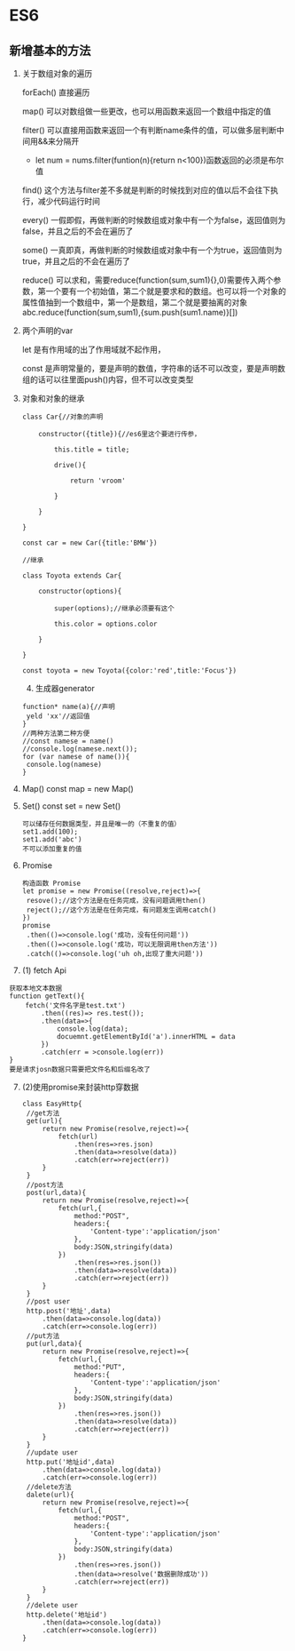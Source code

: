 # ES6

## 新增基本的方法

1. 关于数组对象的遍历

   forEach() 直接遍历 

   map() 可以对数组做一些更改，也可以用函数来返回一个数组中指定的值

   filter() 可以直接用函数来返回一个有判断name条件的值，可以做多层判断中间用&&来分隔开

   - let num = nums.filter(funtion(n){return n<100})函数返回的必须是布尔值

   find() 这个方法与filter差不多就是判断的时候找到对应的值以后不会往下执行，减少代码运行时间

   every() 一假即假，再做判断的时候数组或对象中有一个为false，返回值则为false，并且之后的不会在遍历了

   some() 一真即真，再做判断的时候数组或对象中有一个为true，返回值则为true，并且之后的不会在遍历了

   reduce() 可以求和，需要reduce(function(sum,sum1){},0)需要传入两个参数，第一个要有一个初始值，第二个就是要求和的数组。也可以将一个对象的属性值抽到一个数组中，第一个是数组，第二个就是要抽离的对象abc.reduce(function(sum,sum1),{sum.push(sum1.name)}[])

2. 两个声明的var

   let 是有作用域的出了作用域就不起作用，

   const 是声明常量的，要是声明的数值，字符串的话不可以改变，要是声明数组的话可以往里面push()内容，但不可以改变类型

3. 对象和对象的继承

   ~~~
   class Car{//对象的声明
   
   ​	constructor({title}){//es6里这个要进行传参，
   
   ​		this.title = title;
   
   ​		drive(){
   
   ​			return 'vroom'
   
   ​		}
   
   ​	}
   
   }
   
   const car = new Car({title:'BMW'})
   
   //继承
   
   class Toyota extends Car{
   
   ​	constructor(options){
   
   ​		super(options);//继承必须要有这个
   
   ​		this.color = options.color
   
   ​	}
   
   }
   
   const toyota = new Toyota({color:'red',title:'Focus'})
   ~~~

   

   4. 生成器generator

   ~~~
   function* name(a){//声明
   	yeld 'xx'//返回值
   }
   //两种方法第二种方便
   //const namese = name() 
   //console.log(namese.next());
   for (var namese of name()){
   	console.log(namese)
   }
   ~~~


5. Map()   const map = new Map()

6. Set()   const set = new Set()

   ```
   可以储存任何数据类型，并且是唯一的（不重复的值）
   set1.add(100);
   set1.add('abc')
   不可以添加重复的值
   ```

7. Promise

   ```
   构造函数 Promise
   let promise = new Promise((resolve,reject)=>{
   	resove();//这个方法是在任务完成，没有问题调用then()
   	reject();//这个方法是在任务完成，有问题发生调用catch()
   })
   promise
   	.then(()=>console.log('成功，没有任何问题'))
   	.then(()=>console.log('成功，可以无限调用then方法'))
   	.catch(()=>console.log('uh oh,出现了重大问题'))
   ```

7. (1) fetch Api 

```
获取本地文本数据
function getText(){
	fetch('文件名字是test.txt')
		.then((res)=> res.test());
		.then(data=>{
			console.log(data);
			docuemnt.getElementById('a').innerHTML = data
		})
		.catch(err = >console.log(err))
}
要是请求josn数据只需要把文件名和后缀名改了
```

7. (2)使用promise来封装http穿数据

   ~~~
   class EasyHttp{
   	//get方法
   	get(url){
   		return new Promise(resolve,reject)=>{
   			fetch(url)
   				.then(res=>res.json)
   				.then(data=>resolve(data))
   				.catch(err=>reject(err))
   		}
   	}
   	//post方法
   	post(url,data){
   		return new Promise(resolve,reject)=>{
   			fetch(url,{
   				method:"POST",
   				headers:{
   					'Content-type':'application/json'
   				},
   				body:JSON,stringify(data)
   			})
   				.then(res=>res.json())
   				.then(data=>resolve(data))
   				.catch(err=>reject(err))
   		}
   	} 
   	//post user
   	http.post('地址',data)
   		.then(data=>console.log(data))
   		.catch(err=>console.log(err))
   	//put方法
   	put(url,data){
   		return new Promise(resolve,reject)=>{
   			fetch(url,{
   				method:"PUT",
   				headers:{
   					'Content-type':'application/json'
   				},
   				body:JSON,stringify(data)
   			})
   				.then(res=>res.json())
   				.then(data=>resolve(data))
   				.catch(err=>reject(err))
   		}
   	}
   	//update user
   	http.put('地址id',data)
   		.then(data=>console.log(data))
   		.catch(err=>console.log(err))
   	//delete方法
   	dalete(url){
   		return new Promise(resolve,reject)=>{
   			fetch(url,{
   				method:"POST",
   				headers:{
   					'Content-type':'application/json'
   				},
   				body:JSON,stringify(data)
   			})
   				.then(res=>res.json())
   				.then(data=>resolve('数据删除成功'))
   				.catch(err=>reject(err))
   		}
   	} 
   	//delete user
   	http.delete('地址id')
		.then(data=>console.log(data))
   		.catch(err=>console.log(err))
   }
   ~~~
   
   

